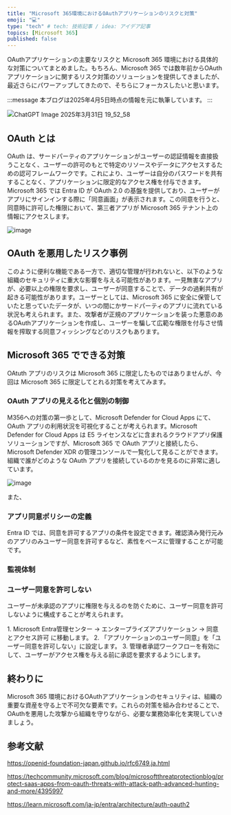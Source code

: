 ```yaml
---
title: "Microsoft 365環境におけるOAuthアプリケーションのリスクと対策"
emoji: "💻" 
type: "tech" # tech: 技術記事 / idea: アイデア記事
topics: [Microsoft 365] 
published: false
---
```


OAuthアプリケーションの主要なリスクと Microsoft 365 環境における具体的な対策についてまとめました。もちろん、Microsoft 365 では数年前からOAuthアプリケーションに関するリスク対策のソリューションを提供してきましたが、最近さらにパワーアップしてきたので、そちらにフォーカスしたいと思います。

:::message
本ブログは2025年4月5日時点の情報を元に執筆しています。
:::

![ChatGPT Image 2025年3月31日 19_52_58](https://github.com/user-attachments/assets/e4d90178-8ffb-49ba-88b7-4e4236ed3dc2)

## OAuth とは

OAuth は、サードパーティのアプリケーションがユーザーの認証情報を直接扱うことなく、ユーザーの許可のもとで特定のリソースやデータにアクセスするための認可フレームワークです。​これにより、ユーザーは自分のパスワードを共有することなく、アプリケーションに限定的なアクセス権を付与できます。Microsoft 365 では Entra ID が OAuth 2.0 の基盤を提供しており、ユーザーがアプリにサインインする際に「同意画面」が表示されます。この同意を行うと、同意時に許可した権限において、第三者アプリが Microsoft 365 テナント上の情報にアクセスします。

![image](https://github.com/user-attachments/assets/373a04ef-7cfd-4085-8b9a-1881280022bb)

## OAuth を悪用したリスク事例

このように便利な機能である一方で、適切な管理が行われないと、以下のような組織のセキュリティに重大な影響を与える可能性があります。一見無害なアプリが、必要以上の権限を要求し、ユーザーが同意することで、データの過剰共有が起きる可能性があります。ユーザーとしては、Microsoft 365 に安全に保管していたと思っていたデータが、いつの間にかサードパーティのアプリに流れている状況も考えられます。また、攻撃者が正規のアプリケーションを装った悪意のあるOAuthアプリケーションを作成し、ユーザーを騙して広範な権限を付与させ情報を搾取する同意フィッシングなどのリスクもあります。

## Microsoft 365 でできる対策

OAtuth アプリのリスクは Microsoft 365 に限定したものではありませんが、今回は Microsoft 365 に限定してとれる対策を考えてみます。

### OAuth アプリの見える化と個別の制御

M356への対策の第一歩として、Microsoft Defender for Cloud Apps にて、OAuth アプリの利用状況を可視化することが考えられます。Microsoft Defender for Cloud Apps は E5 ライセンスなどに含まれるクラウドアプリ保護ソリューションですが、Microsoft 365 で OAuth アプリと接続したら、Microsoft Defender XDR の管理コンソールで一覧化して見ることができます。組織で誰がどのような OAuth アプリを接続しているのかを見るのに非常に適しています。

![image](https://github.com/user-attachments/assets/49c0facb-daf4-4a9b-a7fb-a7713536aa03)

また、

### アプリ同意ポリシーの定義

Entra ID では、同意を許可するアプリの条件を設定できます。確認済み発行元みのアプリのみユーザー同意を許可するなど、素性をベースに管理することが可能です。

### 監視体制



### ユーザー同意を許可しない
ユーザーが未承認のアプリに権限を与えるのを防ぐために、ユーザー同意を許可しないように構成することが考えられます。

1️. Microsoft Entra管理センター → エンタープライズアプリケーション → 同意とアクセス許可 に移動します。
2️. 「アプリケーションのユーザー同意」を「ユーザー同意を許可しない」に設定します。
3. 管理者承認ワークフローを有効にして、ユーザーがアクセス権を与える前に承認を要求するようにします。

## 終わりに

Microsoft 365 環境におけるOAuthアプリケーションのセキュリティは、組織の重要な資産を守る上で不可欠な要素です。これらの対策を組み合わせることで、OAuthを悪用した攻撃から組織を守りながら、必要な業務効率化を実現していきましょう。

## 参考文献
https://openid-foundation-japan.github.io/rfc6749.ja.html

https://techcommunity.microsoft.com/blog/microsoftthreatprotectionblog/protect-saas-apps-from-oauth-threats-with-attack-path-advanced-hunting-and-more/4395997

https://learn.microsoft.com/ja-jp/entra/architecture/auth-oauth2
